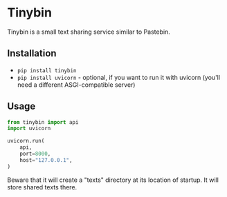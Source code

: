 # Tinybin

Tinybin is a small text sharing service similar to Pastebin.

## Installation

* `pip install tinybin`
* `pip install uvicorn` - optional, if you want to run it with uvicorn (you'll need a different ASGI-compatible server)

## Usage

```python
from tinybin import api
import uvicorn

uvicorn.run(
    api,
    port=8000,
    host="127.0.0.1",
)
```

Beware that it will create a "texts" directory at its location of startup. It will store shared texts there.
